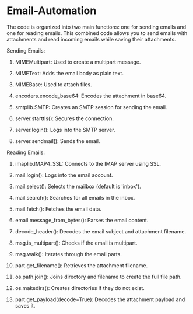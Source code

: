 # Email-Automation

The code is organized into two main functions: one for sending emails and one for reading emails. This combined code allows you to send emails with attachments and read incoming emails while saving their attachments.

Sending Emails:

1. MIMEMultipart: Used to create a multipart message.

2. MIMEText: Adds the email body as plain text.

3. MIMEBase: Used to attach files.

4. encoders.encode_base64: Encodes the attachment in base64.

5. smtplib.SMTP: Creates an SMTP session for sending the email.

6. server.starttls(): Secures the connection.

7. server.login(): Logs into the SMTP server.

8. server.sendmail(): Sends the email.



Reading Emails:

1. imaplib.IMAP4_SSL: Connects to the IMAP server using SSL.

2. mail.login(): Logs into the email account.

3. mail.select(): Selects the mailbox (default is 'inbox').

4. mail.search(): Searches for all emails in the inbox.

5. mail.fetch(): Fetches the email data.

6. email.message_from_bytes(): Parses the email content.

7. decode_header(): Decodes the email subject and attachment filename.

8. msg.is_multipart(): Checks if the email is multipart.

9. msg.walk(): Iterates through the email parts.

10. part.get_filename(): Retrieves the attachment filename.

11. os.path.join(): Joins directory and filename to create the full file path.

12. os.makedirs(): Creates directories if they do not exist.

13. part.get_payload(decode=True): Decodes the attachment payload and saves it.
